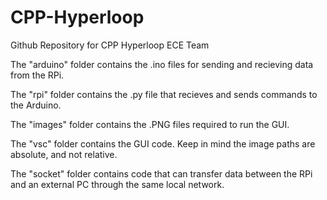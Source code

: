 # CPP-Hyperloop
Github Repository for CPP Hyperloop ECE Team

The "arduino" folder contains the .ino files for sending and recieving data from the RPi.

The "rpi" folder contains the .py file that recieves and sends commands to the Arduino.

The "images" folder contains the .PNG files required to run the GUI.

The "vsc" folder contains the GUI code. Keep in mind the image paths are absolute, and not relative.

The "socket" folder contains code that can transfer data between the RPi and an external PC through the same local network.
